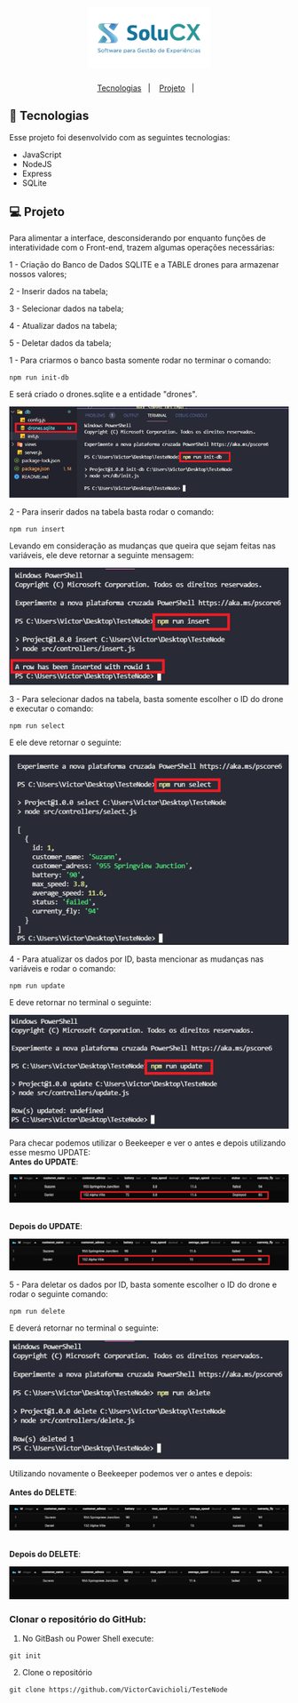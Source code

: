 <h1 align="center">
  <img alt="NodeSolucx" title="NodeSolucx" src="https://github.com/VictorCavichioli/TesteNode/blob/main/images/solucx.png" width="220px" />
</h1>

<p align="center">
  <a href="#-tecnologias">Tecnologias</a>&nbsp;&nbsp;&nbsp;|&nbsp;&nbsp;&nbsp;
  <a href="#-projeto">Projeto</a>&nbsp;&nbsp;&nbsp;|&nbsp;&nbsp;&nbsp;
  
</p>


## 🚀 Tecnologias
Esse projeto foi desenvolvido com as seguintes tecnologias:

- JavaScript
- NodeJS
- Express
- SQLite

## 💻 Projeto

Para alimentar a interface, desconsiderando por enquanto funções de interatividade
com o Front-end, trazem algumas operações necessárias:

1 - Criação do Banco de Dados SQLITE e a TABLE drones para armazenar nossos valores;

2 - Inserir dados na tabela;

3 - Selecionar dados na tabela;

4 - Atualizar dados na tabela;

5 - Deletar dados da tabela;


1 - Para criarmos o banco basta somente rodar no terminar o comando:
```
npm run init-db
```
E será criado o drones.sqlite e a entidade "drones".
<p align="center">
  <img src="https://github.com/VictorCavichioli/TesteNode/blob/main/images/create-bd.png" />
</p>

2 - Para inserir dados na tabela basta rodar o comando:
```
npm run insert
```
Levando em consideração as mudanças que queira que sejam feitas nas variáveis,
ele deve retornar a seguinte mensagem:

<p align="center">
  <img src="https://github.com/VictorCavichioli/TesteNode/blob/main/images/insert-bd.png" />
</p>

3 - Para selecionar dados na tabela, basta somente escolher o ID do drone e
executar o comando:
```
npm run select
```
E ele deve retornar o seguinte:

<p align="center">
  <img src="https://github.com/VictorCavichioli/TesteNode/blob/main/images/select-bd.png" />
</p>

4 - Para atualizar os dados por ID, basta mencionar as mudanças nas variáveis 
e rodar o comando:
```
npm run update
```

E deve retornar no terminal o seguinte:

<p align="center">
  <img src="https://github.com/VictorCavichioli/TesteNode/blob/main/images/update-bd.png" />
</p>

Para checar podemos utilizar o Beekeeper e ver o antes e depois utilizando esse mesmo UPDATE:
</br>
<strong>Antes do UPDATE</strong>:
</br>
<p align="center">
  <img src="https://github.com/VictorCavichioli/TesteNode/blob/main/images/before-update.png" />
</p>
</br>
<strong>Depois do UPDATE</strong>:
</br>
<p align="center">
  <img src="https://github.com/VictorCavichioli/TesteNode/blob/main/images/after-update.png" />
</p>

5 - Para deletar os dados por ID, basta somente escolher o ID do drone e
rodar o seguinte comando:
```
npm run delete
```
E deverá retornar no terminal o seguinte:
<p align="center">
  <img src="https://github.com/VictorCavichioli/TesteNode/blob/main/images/delete-bd.png" />
</p>
Utilizando novamente o Beekeeper podemos ver o antes e depois: </br>
</br>
<strong>Antes do DELETE</strong>:
</br>
<p align="center">
  <img src="https://github.com/VictorCavichioli/TesteNode/blob/main/images/before-delete.png" />
</p>
</br>
<strong>Depois do DELETE</strong>:
</br>
<p align="center">
  <img src="https://github.com/VictorCavichioli/TesteNode/blob/main/images/after-delete.png" />
</p>

### Clonar o repositório do GitHub:
1. No GitBash ou Power Shell execute:
```
git init
```
2. Clone o repositório
```
git clone https://github.com/VictorCavichioli/TesteNode
```

